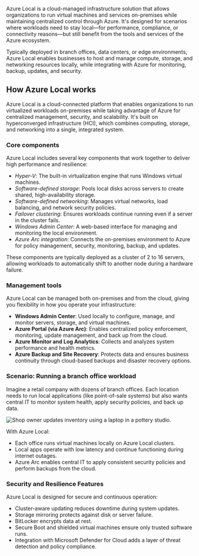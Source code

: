 Azure Local is a cloud-managed infrastructure solution that allows organizations to run virtual machines and services on-premises while maintaining centralized control through Azure. It's designed for scenarios where workloads need to stay local—for performance, compliance, or connectivity reasons—but still benefit from the tools and services of the Azure ecosystem.

Typically deployed in branch offices, data centers, or edge environments, Azure Local enables businesses to host and manage compute, storage, and networking resources locally, while integrating with Azure for monitoring, backup, updates, and security.

## How Azure Local works

Azure Local is a cloud-connected platform that enables organizations to run virtualized workloads on-premises while taking advantage of Azure for centralized management, security, and scalability. It's built on hyperconverged infrastructure (HCI), which combines computing, storage, and networking into a single, integrated system.

### Core components

Azure Local includes several key components that work together to deliver high performance and resilience:

- *Hyper-V*: The built-in virtualization engine that runs Windows virtual machines.
- *Software-defined storage*: Pools local disks across servers to create shared, high-availability storage.
- *Software-defined networking*: Manages virtual networks, load balancing, and network security policies.
- *Failover clustering*: Ensures workloads continue running even if a server in the cluster fails.
- *Windows Admin Center*: A web-based interface for managing and monitoring the local environment.
- *Azure Arc integration*: Connects the on-premises environment to Azure for policy management, security, monitoring, backup, and updates.

These components are typically deployed as a cluster of 2 to 16 servers, allowing workloads to automatically shift to another node during a hardware failure.

### Management tools

Azure Local can be managed both on-premises and from the cloud, giving you flexibility in how you operate your infrastructure:

- **Windows Admin Center**: Used locally to configure, manage, and monitor servers, storage, and virtual machines.
- **Azure Portal (via Azure Arc)**: Enables centralized policy enforcement, monitoring, update management, and back up from the cloud.
- **Azure Monitor and Log Analytics**: Collects and analyzes system performance and health metrics.
- **Azure Backup and Site Recovery**: Protects data and ensures business continuity through cloud-based backups and disaster recovery options.

### Scenario: Running a branch office workload

Imagine a retail company with dozens of branch offices. Each location needs to run local applications (like point-of-sale systems) but also wants central IT to monitor system health, apply security policies, and back up data.

![Shop owner updates inventory using a laptop in a pottery studio.](media/store.png)

With Azure Local:

- Each office runs virtual machines locally on Azure Local clusters.
- Local apps operate with low latency and continue functioning during internet outages.
- Azure Arc enables central IT to apply consistent security policies and perform backups from the cloud.

### Security and Resilience Features

Azure Local is designed for secure and continuous operation:

- Cluster-aware updating reduces downtime during system updates.
- Storage mirroring protects against disk or server failure.
- BitLocker encrypts data at rest.
- Secure Boot and shielded virtual machines ensure only trusted software runs.
- Integration with Microsoft Defender for Cloud adds a layer of threat detection and policy compliance.